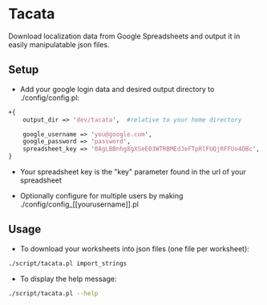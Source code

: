 # Tacata #

Download localization data from Google Spreadsheets and output it in easily manipulatable json files.

## Setup ##

* Add your google login data and desired output directory to ./config/config.pl:

```perl
+{
    output_dir => 'dev/tacata',  #relative to your home directory

    google_username => 'you@google.com',
    google_password => 'password',
    spreadsheet_key => '0AgLBBnhg8gXSeE03WTRBMEdJeFTpRlFUQjRFFUo4OBc', 
}
```

* Your spreadsheet key is the "key" parameter found in the url of your spreadsheet

* Optionally configure for multiple users by making ./config/config_[[yourusername]].pl 

## Usage ##

* To download your worksheets into json files (one file per worksheet): 

```bash
./script/tacata.pl import_strings 
```

* To display the help message:

```bash
./script/tacata.pl --help 
```
